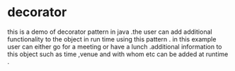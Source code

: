 # decorator
this is a demo of decorator pattern in java .the user can add additional functionality to the object in run time using this pattern . in this example user can either go for a meeting or have a lunch .additional information to this object such as time ,venue and with whom etc can be added at runtime .
